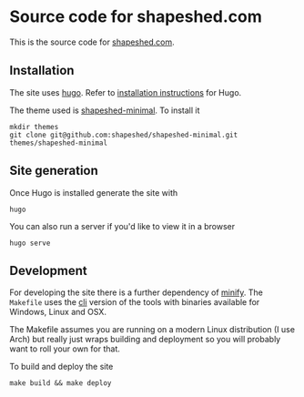 # Source code for shapeshed.com

This is the source code for [shapeshed.com][1].

## Installation

The site uses [hugo][2]. Refer to [installation instructions][3] for Hugo. 

The theme used is [shapeshed-minimal][6]. To install it

    mkdir themes
    git clone git@github.com:shapeshed/shapeshed-minimal.git themes/shapeshed-minimal

## Site generation

Once Hugo is installed generate the site with

    hugo

You can also run a server if you'd like to view it in a browser

    hugo serve

## Development

For developing the site there is a further dependency of [minify][4]. The `Makefile` uses the [cli][5] version of the tools with binaries available for Windows, Linux and OSX.  

The Makefile assumes you are running on a modern Linux distribution (I use Arch) but really just wraps building and deployment so you will probably want to roll your own for that. 

To build and deploy the site 

    make build && make deploy

[1]: https://shapeshed.com
[2]: https://gohugo.io/
[3]: https://gohugo.io/overview/installing/
[4]: https://github.com/tdewolff/minify
[5]: https://github.com/tdewolff/minify/tree/master/cmd/minify 
[6]: https://github.com/shapeshed/shapeshed-minimal
